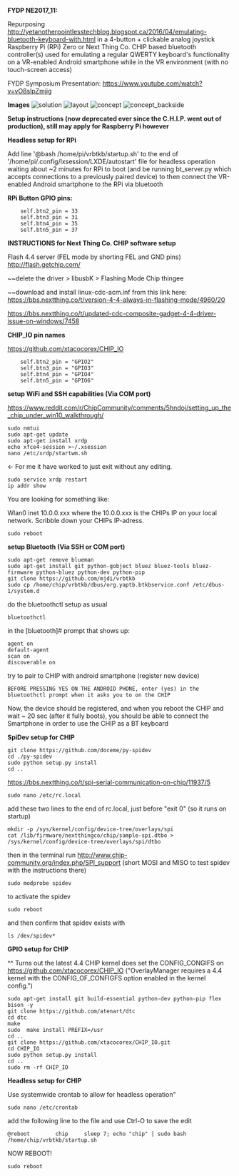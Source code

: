 
**FYDP NE2017_11:**

Repurposing http://yetanotherpointlesstechblog.blogspot.ca/2016/04/emulating-bluetooth-keyboard-with.html in a 4-button + clickable analog joystick Raspberry Pi (RPi) Zero or Next Thing Co. CHIP based bluetooth controller(s) used for emulating a regular QWERTY keyboard's functionality on a VR-enabled Android smartphone while in the VR environment (with no touch-screen access)

FYDP Symposium Presentation: https://www.youtube.com/watch?v=vO8slpZmjig

**Images**
![solution](https://github.com/mjdi/vrbtkb/blob/master/Images/Design_And_Solution.png)
![layout](https://github.com/mjdi/vrbtkb/blob/master/Images/VRBTKB_Layout_1000x1000_9.0.png)
![concept](https://github.com/mjdi/vrbtkb/blob/master/Images/concept.jpg)
![concept_backside](https://github.com/mjdi/vrbtkb/blob/master/Images/concept_backside.png)


**Setup instructions (now deprecated ever since the C.H.I.P. went out of production), still may apply for Raspberry Pi however**

**Headless setup for RPi**

Add line '@bash /home/pi/vrbtkb/startup.sh' to the end of '/home/pi/.config/lxsession/LXDE/autostart' file for headless operation waiting about ~2 minutes for RPi to boot (and be running bt_server.py which accepts connections to a previously paired device) to then connect the VR-enabled Android smartphone to the RPi via bluetooth

**RPi Button GPIO pins:**

		self.btn2_pin = 33
		self.btn3_pin = 31
		self.btn4_pin = 35
		self.btn5_pin = 37

**INSTRUCTIONS for Next Thing Co. CHIP software setup**

Flash 4.4 server (FEL mode by shorting FEL and GND pins) http://flash.getchip.com/

~~delete the driver > libusbK > Flashing Mode Chip thingee

~~download and install linux-cdc-acm.inf from this link here: https://bbs.nextthing.co/t/version-4-4-always-in-flashing-mode/4960/20

https://bbs.nextthing.co/t/updated-cdc-composite-gadget-4-4-driver-issue-on-windows/7458

**CHIP_IO pin names**

https://github.com/xtacocorex/CHIP_IO

		self.btn2_pin = "GPIO2"
		self.btn3_pin = "GPIO3"
		self.btn4_pin = "GPIO4"
		self.btn5_pin = "GPIO6"

**setup WiFi and SSH capabilities (Via COM port)** 

https://www.reddit.com/r/ChipCommunity/comments/5hndoj/setting_up_the_chip_under_win10_walkthrough/

	sudo nmtui
	sudo apt-get update
	sudo apt-get install xrdp
	echo xfce4-session >~/.xsession
	nano /etc/xrdp/startwm.sh

<- For me it have worked to just exit without any editing.

	sudo service xrdp restart
	ip addr show
	
You are looking for something like:

Wlan0
inet 10.0.0.xxx where the 10.0.0.xxx is the CHIPs IP on your local network. Scribble down your CHIPs IP-adress.
	
	sudo reboot
	
**setup Bluetooth (Via SSH or COM port)** 

	sudo apt-get remove blueman
	sudo apt-get install git python-gobject bluez bluez-tools bluez-firmware python-bluez python-dev python-pip 
	git clone https://github.com/mjdi/vrbtkb
	sudo cp /home/chip/vrbtkb/dbus/org.yaptb.btkbservice.conf /etc/dbus-1/system.d 
	
do the bluetoothctl setup as usual

	bluetoothctl
	
in the [bluetooth]# prompt that shows up:

	agent on
	default-agent
	scan on
	discoverable on
	
try to pair to CHIP with android smartphone (register new device)

	BEFORE PRESSING YES ON THE ANDROID PHONE, enter (yes) in the bluetoothctl prompt when it asks you to on the CHIP
	
Now, the device should be registered, and when you reboot the CHIP and wait ~ 20 sec (after it fully boots), you should be able to connect the Smartphone in order to use the CHIP as a BT keyboard

**SpiDev setup for CHIP**

	git clone https://github.com/doceme/py-spidev
	cd ./py-spidev
	sudo python setup.py install
	cd ..

https://bbs.nextthing.co/t/spi-serial-communication-on-chip/11937/5

	sudo nano /etc/rc.local

add these two lines to the end of rc.local, just before "exit 0" (so it runs on startup) 

	mkdir -p /sys/kernel/config/device-tree/overlays/spi
	cat /lib/firmware/nextthingco/chip/sample-spi.dtbo > /sys/kernel/config/device-tree/overlays/spi/dtbo

then in the terminal run http://www.chip-community.org/index.php/SPI_support (short MOSI and MISO to test spidev with the instructions there)
	
	sudo modprobe spidev 
	
to activate the spidev

	sudo reboot

and then confirm that spidev exists with
	
	ls /dev/spidev*

**GPIO setup for CHIP**

^^ Turns out the latest 4.4 CHIP kernel does set the CONFIG_CONGIFS on https://github.com/xtacocorex/CHIP_IO
("OverlayManager requires a 4.4 kernel with the CONFIG_OF_CONFIGFS option enabled in the kernel config.")

	sudo apt-get install git build-essential python-dev python-pip flex bison -y
	git clone https://github.com/atenart/dtc
	cd dtc
	make
	sudo  make install PREFIX=/usr
	cd ..
	git clone https://github.com/xtacocorex/CHIP_IO.git
	cd CHIP_IO
	sudo python setup.py install
	cd ..
	sudo rm -rf CHIP_IO
	
**Headless setup for CHIP**

Use systemwide crontab to allow for headless operation"

	sudo nano /etc/crontab
	
add the following line to the file and use Ctrl-O to save the edit

	@reboot        chip     sleep 7; echo "chip" | sudo bash /home/chip/vrbtkb/startup.sh 

NOW REBOOT!

	sudo reboot
